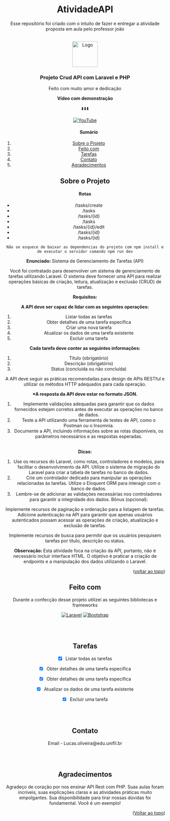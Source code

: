 <h1 align="center">
AtividadeAPI 
</h1>
<p align="center"> Esse repositório foi criado com o intuito de fazer e entregar a atividade proposta em aula pelo professor joão
</p>

<a name="readme-top"></a>

<!-- Logo Projeto -->
<br />
<div align="center">
    <img src="https://user-images.githubusercontent.com/1915268/67271462-31600380-f4d8-11e9-9143-18e197b26f48.png" alt="Logo" width="80" height="80">

  <h3 align="center">Projeto Crud API com Laravel e PHP</h3>

  <p align="center">
    Feito com muito amor e dedicação
    </p>
</div>


<div align="center">
<b> Vídeo com demonstração</b>

:arrow_down::arrow_down::arrow_down:


[![YouTube](https://img.shields.io/badge/YouTube-Ver%20Vídeo-red?style=for-the-badge&logo=youtube)](https://youtu.be/umd5r3ZFKXQ)

</div>



<!-- Sumário -->
<div align="center">
  <ol>
    <h4>Sumário</h4>
    <li><a href="#sobre-o-projeto">Sobre o Projeto</a>
    <li><a href="#feito-com">Feito com</a></li>
    </li>
    <li><a href="#tarefas">Tarefas</a></li>
    <li><a href="#contato">Contato</a></li>
    <li><a href="#agradecimentos">Agradecimentos</a></li>
  </ol>
  </div>


<!-- Sobre o Projeto -->
<h2 align="center" id="sobre-o-projeto">Sobre o Projeto </h2>

<div align="center">
<h4> Rotas </h4>
<ul>
  <li>/tasks/create</li>
  <li>/tasks</li>
  <li>/tasks/{id}</li>
  <li>/tasks</li>
  <li>/tasks/{id}/edit</li>
  <li>/tasks/{id}</li>
  <li>/tasks/{id}</li>
</ul>

```Não se esquece de baixar as dependencias do projeto com npm install e de executar o servidor comando npm run dev```

<b> Enunciado: </b> Sistema de Gerenciamento de Tarefas (API)

Você foi contratado para desenvolver um sistema de gerenciamento de tarefas utilizando Laravel. O sistema deve fornecer uma API para realizar operações básicas de criação, leitura, atualização e exclusão (CRUD) de tarefas.

<b>Requisitos: </b>

<b> A API deve ser capaz de lidar com as seguintes operações: </b>

<ol>
<li>Listar todas as tarefas
<li>Obter detalhes de uma tarefa específica
<li>Criar uma nova tarefa
<li>Atualizar os dados de uma tarefa existente
<li>Excluir uma tarefa
</ol>

<b> Cada tarefa deve conter as seguintes informações: </b>

<ol>
<li>Título (obrigatório)
<li>Descrição (obrigatório)
<li>Status (concluída ou não concluída)
</ol>

A API deve seguir as práticas recomendadas para design de APIs RESTful e utilizar os métodos HTTP adequados para cada operação.

<b> *A resposta da API deve estar no formato JSON. </b>

<ol>
<li>Implemente validações adequadas para garantir que os dados fornecidos estejam corretos antes de executar as operações no banco de dados.

<li>Teste a API utilizando uma ferramenta de testes de API, como o Postman ou o Insomnia.

<li>Documente a API, incluindo informações sobre as rotas disponíveis, os parâmetros necessários e as respostas esperadas.
</ol>


<br />
<b> Dicas: </b>

<ol>
<li>Use os recursos do Laravel, como rotas, controladores e modelos, para facilitar o desenvolvimento da API.
Utilize o sistema de migração do Laravel para criar a tabela de tarefas no banco de dados.
<li>Crie um controlador dedicado para manipular as operações relacionadas às tarefas.
Utilize o Eloquent ORM para interagir com o banco de dados.
<li>Lembre-se de adicionar as validações necessárias nos controladores para garantir a integridade dos dados.
Bônus (opcional):
</ol>

Implemente recursos de paginação e ordenação para a listagem de tarefas.
Adicione autenticação na API para garantir que apenas usuários autenticados possam acessar as operações de criação, atualização e exclusão de tarefas.

Implemente recursos de busca para permitir que os usuários pesquisem tarefas por título, descrição ou status.

<b> Observação: </b> Esta atividade foca na criação da API, portanto, não é necessário incluir interface HTML. O objetivo é praticar a criação de endpoints e a manipulação dos dados utilizando o Laravel.
<div>

<p align="right">(<a href="#readme-top">voltar ao topo</a>)</p>



<h2 align="center" id="feito-com">Feito com </h2>

<p align="center"> Durante a confecção desse projeto utilizei as seguintes bibliotecas e frameworks
</p>

<div align="center">

  [![Laravel][Laravel.com]][Laravel-url]
  [![Bootstrap][Bootstrap.com]][Bootstrap-url]

</div>

<br>
<br>


<h2 align="center" id="tarefas"> Tarefas</h2>


<!-- TAREFAS -->

- [x] Listar todas as tarefas
- [x] Obter detalhes de uma tarefa específica
- [x] Obter detalhes de uma tarefa específica
- [x] Atualizar os dados de uma tarefa existente
- [x] Excluir uma tarefa


<br />
<br />



<!-- CONTATO -->
<h2 align="center" id="contato">Contato</h2>

<p align="center">Email - Lucas.oliveira@edu.unifil.br</p>
<br />
<br />




<!-- AGRADECIMENTOS  -->
<h2 align="center" id="agradecimentos"> Agradecimentos</h2>

<p align="center">Agradeço de coração por nos ensinar API Rest com PHP. Suas aulas foram incríveis, suas explicações claras e as atividades práticas muito empolgantes. Sua disponibilidade para tirar nossas dúvidas foi fundamental. Você é um exemplo!
</p>

<p align="right">(<a href="#readme-top">Voltar ao topo</a>)</p>


[Laravel.com]: https://img.shields.io/badge/Laravel-FF2D20?style=for-the-badge&logo=laravel&logoColor=white
[Laravel-url]: https://laravel.com
[Bootstrap.com]: https://img.shields.io/badge/Bootstrap-563D7C?style=for-the-badge&logo=bootstrap&logoColor=white
[Bootstrap-url]: https://getbootstrap.com


